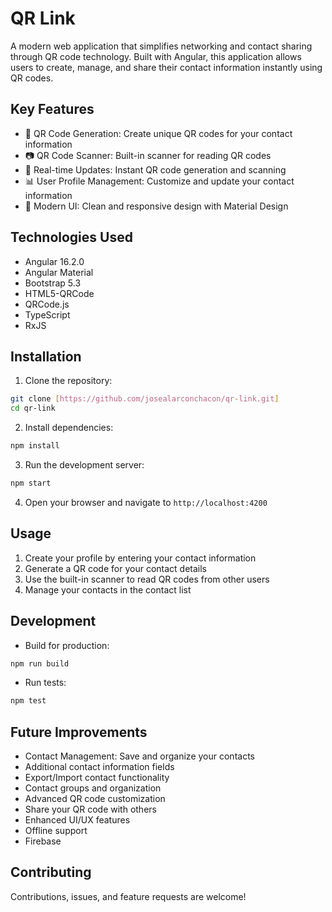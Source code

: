 # QR Link

A modern web application that simplifies networking and contact sharing through QR code technology. Built with Angular, this application allows users to create, manage, and share their contact information instantly using QR codes.

## Key Features

- 📱 QR Code Generation: Create unique QR codes for your contact information
- 📷 QR Code Scanner: Built-in scanner for reading QR codes
- 🔄 Real-time Updates: Instant QR code generation and scanning
- 📊 User Profile Management: Customize and update your contact information
- 🎨 Modern UI: Clean and responsive design with Material Design

## Technologies Used

- Angular 16.2.0
- Angular Material
- Bootstrap 5.3
- HTML5-QRCode
- QRCode.js
- TypeScript
- RxJS

## Installation

1. Clone the repository:

```bash
git clone [https://github.com/josealarconchacon/qr-link.git]
cd qr-link
```

2. Install dependencies:

```bash
npm install
```

3. Run the development server:

```bash
npm start
```

4. Open your browser and navigate to `http://localhost:4200`

## Usage

1. Create your profile by entering your contact information
2. Generate a QR code for your contact details
3. Use the built-in scanner to read QR codes from other users
4. Manage your contacts in the contact list

## Development

- Build for production:

```bash
npm run build
```

- Run tests:

```bash
npm test
```

## Future Improvements

- Contact Management: Save and organize your contacts
- Additional contact information fields
- Export/Import contact functionality
- Contact groups and organization
- Advanced QR code customization
- Share your QR code with others
- Enhanced UI/UX features
- Offline support
- Firebase

## Contributing

Contributions, issues, and feature requests are welcome!
